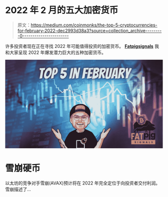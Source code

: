 # 2022 年 2 月的五大加密货币

> 原文：<https://medium.com/coinmonks/the-top-5-cryptocurrencies-for-february-2022-dec2993d38a3?source=collection_archive---------0----------------------->

许多投资者现在正在寻找 2022 年可能值得投资的加密货币。 [**Fatpigsignals**](https://www.fatpigsignals.com/) 我和大家呈现 2022 年爆发潜力巨大的五种加密货币。

![](img/32bf31d9244fb4d39d6dc0c008189310.png)

# 雪崩硬币

以太坊的竞争对手雪崩(AVAX)预计将在 2022 年完全定位于向投资者交付利润。雪崩描述了…